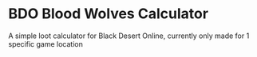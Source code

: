 # BDO Blood Wolves Calculator
A simple loot calculator for Black Desert Online, currently only made for 1 specific game location

